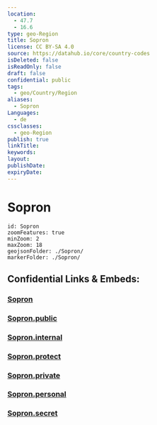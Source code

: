 ```yaml
---
location:
  - 47.7
  - 16.6
type: geo-Region
title: Sopron
license: CC BY-SA 4.0
source: https://datahub.io/core/country-codes
isDeleted: false
isReadOnly: false
draft: false
confidential: public
tags:
  - geo/Country/Region
aliases:
  - Sopron
Languages:
  - de
cssclasses:
  - geo-Region
publish: true
linkTitle:
keywords:
layout:
publishDate:
expiryDate:
---
```


# Sopron

```leaflet
id: Sopron
zoomFeatures: true 
minZoom: 2 
maxZoom: 18
geojsonFolder: ./Sopron/
markerFolder: ./Sopron/
```


## Confidential Links & Embeds: 

### [Sopron](/_Standards/Earth/Continent/Europe/Europe~East/Hungary/Counties~Hungary/Gyor-Moson-Sopron/counties~Gyor-Moson-Sopron/Sopron.md) 

### [Sopron.public](/_public/Earth/Continent/Europe/Europe~East/Hungary/Counties~Hungary/Gyor-Moson-Sopron/counties~Gyor-Moson-Sopron/Sopron.public.md) 

### [Sopron.internal](/_internal/Earth/Continent/Europe/Europe~East/Hungary/Counties~Hungary/Gyor-Moson-Sopron/counties~Gyor-Moson-Sopron/Sopron.internal.md) 

### [Sopron.protect](/_protect/Earth/Continent/Europe/Europe~East/Hungary/Counties~Hungary/Gyor-Moson-Sopron/counties~Gyor-Moson-Sopron/Sopron.protect.md) 

### [Sopron.private](/_private/Earth/Continent/Europe/Europe~East/Hungary/Counties~Hungary/Gyor-Moson-Sopron/counties~Gyor-Moson-Sopron/Sopron.private.md) 

### [Sopron.personal](/_personal/Earth/Continent/Europe/Europe~East/Hungary/Counties~Hungary/Gyor-Moson-Sopron/counties~Gyor-Moson-Sopron/Sopron.personal.md) 

### [Sopron.secret](/_secret/Earth/Continent/Europe/Europe~East/Hungary/Counties~Hungary/Gyor-Moson-Sopron/counties~Gyor-Moson-Sopron/Sopron.secret.md)


